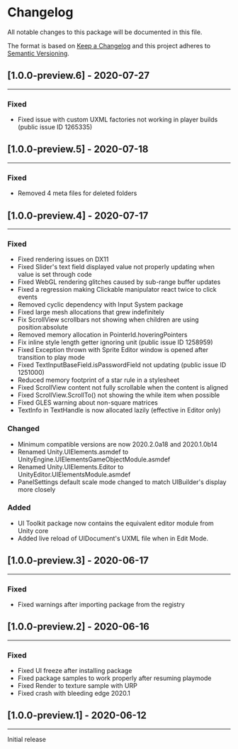 # Changelog
All notable changes to this package will be documented in this file.

The format is based on [Keep a Changelog](http://keepachangelog.com/en/1.0.0/)
and this project adheres to [Semantic Versioning](http://semver.org/spec/v2.0.0.html).

## [1.0.0-preview.6] - 2020-07-27
---

### Fixed

- Fixed issue with custom UXML factories not working in player builds (public issue ID 1265335)

## [1.0.0-preview.5] - 2020-07-18
---

### Fixed

- Removed 4 meta files for deleted folders

## [1.0.0-preview.4] - 2020-07-17
---

### Fixed

- Fixed rendering issues on DX11
- Fixed Slider's text field displayed value not properly updating when value is set through code
- Fixed WebGL rendering glitches caused by sub-range buffer updates
- Fixed a regression making Clickable manipulator react twice to click events
- Removed cyclic dependency with Input System package
- Fixed large mesh allocations that grew indefinitely
- Fix ScrollView scrollbars not showing when children are using position:absolute
- Removed memory allocation in PointerId.hoveringPointers
- Fix inline style length getter ignoring unit (public issue ID 1258959)
- Fixed Exception thrown with Sprite Editor window is opened after transition to play mode
- Fixed TextInputBaseField<T0>.isPasswordField not updating (public issue ID 1251000)
- Reduced memory footprint of a star rule in a stylesheet
- Fixed ScrollView content not fully scrollable when the content is aligned
- Fixed ScrollView.ScrollTo() not showing the while item when possible
- Fixed GLES warning about non-square matrices
- TextInfo in TextHandle is now allocated lazily (effective in Editor only)

### Changed

- Minimum compatible versions are now 2020.2.0a18 and 2020.1.0b14
- Renamed Unity.UIElements.asmdef to UnityEngine.UIElementsGameObjectModule.asmdef
- Renamed Unity.UIElements.Editor to UnityEditor.UIElementsModule.asmdef
- PanelSettings default scale mode changed to match UIBuilder's display more closely


### Added

- UI Toolkit package now contains the equivalent editor module from Unity core
- Added live reload of UIDocument's UXML file when in Edit Mode.

## [1.0.0-preview.3] - 2020-06-17
---

### Fixed

- Fixed warnings after importing package from the registry

## [1.0.0-preview.2] - 2020-06-16
---

### Fixed

- Fixed UI freeze after installing package
- Fixed package samples to work properly after resuming playmode
- Fixed Render to texture sample with URP
- Fixed crash with bleeding edge 2020.1

## [1.0.0-preview.1] - 2020-06-12
---

Initial release
